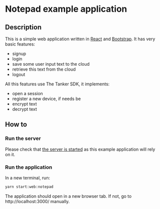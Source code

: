 # Notepad example application

## Description

This is a simple web application written in [React](https://reactjs.org/) and [Bootstrap](https://react-bootstrap.github.io/). It has very basic features:
- signup
- login
- save some user input text to the cloud
- retrieve this text from the cloud
- logout

All this features use The Tanker SDK, it implements:
- open a session
- register a new device, if needs be
- encrypt text
- decrypt text

## How to

### Run the server

Please check that [the server is started](../../../README.md) as this example application will rely on it.

### Run the application

In a new terminal, run:

```bash
yarn start:web:notepad
```

The application should open in a new browser tab. If not, go to http://localhost:3000/ manually.
